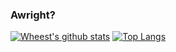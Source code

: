 ### Awright?

[![Wheest's github stats](https://github-readme-stats.vercel.app/api?username=wheest&show_icons=true&theme=shades-of-purple)](https://github.com/anuraghazra/github-readme-stats)  [![Top Langs](https://github-readme-stats.vercel.app/api/top-langs/?username=wheest&layout=compact&show_icons=true&theme=shades-of-purple)](https://github.com/anuraghazra/github-readme-stats)
<!--
**Wheest/Wheest** is a ✨ _special_ ✨ repository because its `README.md` (this file) appears on your GitHub profile.

Here are some ideas to get you started:

- 🔭 I’m currently working on ...
- 🌱 I’m currently learning ...
- 👯 I’m looking to collaborate on ...
- 🤔 I’m looking for help with ...
- 💬 Ask me about ...
- 📫 How to reach me: ...
- 😄 Pronouns: ...
- ⚡ Fun fact: ...
-->
